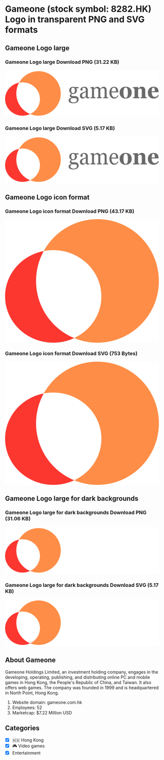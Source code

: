 # Gameone (stock symbol: 8282.HK) Logo in transparent PNG and SVG formats

## Gameone Logo large

### Gameone Logo large Download PNG (31.22 KB)

![Gameone Logo large Download PNG (31.22 KB)](/img/orig/8282.HK_BIG-6db73a15.png)

### Gameone Logo large Download SVG (5.17 KB)

![Gameone Logo large Download SVG (5.17 KB)](/img/orig/8282.HK_BIG-94ebd2b8.svg)

## Gameone Logo icon format

### Gameone Logo icon format Download PNG (43.17 KB)

![Gameone Logo icon format Download PNG (43.17 KB)](/img/orig/8282.HK-a62b9174.png)

### Gameone Logo icon format Download SVG (753 Bytes)

![Gameone Logo icon format Download SVG (753 Bytes)](/img/orig/8282.HK-58b51416.svg)

## Gameone Logo large for dark backgrounds

### Gameone Logo large for dark backgrounds Download PNG (31.06 KB)

![Gameone Logo large for dark backgrounds Download PNG (31.06 KB)](/img/orig/8282.HK_BIG.D-02a0e632.png)

### Gameone Logo large for dark backgrounds Download SVG (5.17 KB)

![Gameone Logo large for dark backgrounds Download SVG (5.17 KB)](/img/orig/8282.HK_BIG.D-518722fd.svg)

## About Gameone

Gameone Holdings Limited, an investment holding company, engages in the developing, operating, publishing, and distributing online PC and mobile games in Hong Kong, the People's Republic of China, and Taiwan. It also offers web games. The company was founded in 1999 and is headquartered in North Point, Hong Kong.

1. Website domain: gameone.com.hk
2. Employees: 52
3. Marketcap: $7.22 Million USD


## Categories
- [x] 🇭🇰 Hong Kong
- [x] 🎮 Video games
- [x] Entertainment
